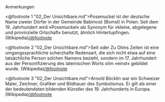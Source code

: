 <div class="anmerkungen">Anmerkungen</div>

<@footnote 1 "02_Der Unsichtbare.md">Posemuckel ist der deutsche Name zweier Dörfer in der Gemeinde Babimost (Bomst) in Polen: Seit dem 19. Jahrhundert wird »Posemuckel« als Synonym für »kleine, abgelegene und provinzielle Ortschaft« benutzt, ähnlich Hintertupfingen. (Wikipedia)</@footnote>

<@footnote 2 "02_Der Unsichtbare.md">Seit oder Zu Olims Zeiten ist eine umgangssprachliche scherzhafte Redensart, die sich nicht etwa auf eine tatsächliche Person solchen Namens bezieht, sondern im 17. Jahrhundert aus der Personifizierung des lateinischen Worts olim »einst« gebildet wurde. (Wikipedia)</@footnote>

<@footnote 3 "02_Der Unsichtbare.md">Arnold Böcklin war ein Schweizer Maler, Zeichner, Grafiker und Bildhauer des Symbolismus. Er gilt als einer der bedeutendsten bildenden Künstler des 19. Jahrhunderts in Europa. (Wikipedia)</@footnote>

